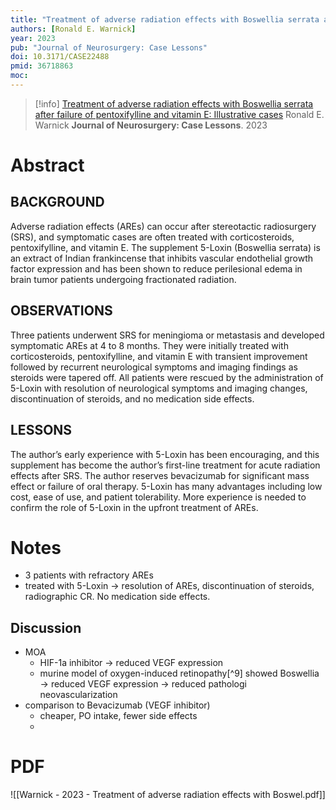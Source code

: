 ```yaml
---
title: "Treatment of adverse radiation effects with Boswellia serrata after failure of pentoxifylline and vitamin E: Illustrative cases"
authors: [Ronald E. Warnick]
year: 2023
pub: "Journal of Neurosurgery: Case Lessons"
doi: 10.3171/CASE22488
pmid: 36718863
moc: 
---
```

>[!info]
[Treatment of adverse radiation effects with Boswellia serrata after failure of pentoxifylline and vitamin E: Illustrative cases](https://pubmed.ncbi.nlm.nih.gov/36718863/)
Ronald E. Warnick
**Journal of Neurosurgery: Case Lessons**. 2023

# Abstract
## BACKGROUND
Adverse radiation effects (AREs) can occur after stereotactic radiosurgery (SRS), and symptomatic cases are often treated with corticosteroids, pentoxifylline, and vitamin E. The supplement 5-Loxin (Boswellia serrata) is an extract of Indian frankincense that inhibits vascular endothelial growth factor expression and has been shown to reduce perilesional edema in brain tumor patients undergoing fractionated radiation.

## OBSERVATIONS
Three patients underwent SRS for meningioma or metastasis and developed symptomatic AREs at 4 to 8 months. They were initially treated with corticosteroids, pentoxifylline, and vitamin E with transient improvement followed by recurrent neurological symptoms and imaging findings as steroids were tapered off. All patients were rescued by the administration of 5-Loxin with resolution of neurological symptoms and imaging changes, discontinuation of steroids, and no medication side effects.

## LESSONS
The author’s early experience with 5-Loxin has been encouraging, and this supplement has become the author’s first-line treatment for acute radiation effects after SRS. The author reserves bevacizumab for significant mass effect or failure of oral therapy. 5-Loxin has many advantages including low cost, ease of use, and patient tolerability. More experience is needed to confirm the role of 5-Loxin in the upfront treatment of AREs.

# Notes
- 3 patients with refractory AREs
- treated with 5-Loxin → resolution of AREs, discontinuation of steroids, radiographic CR. No medication side effects. 
## Discussion
- MOA
	- HIF-1a inhibitor → reduced VEGF expression
	- murine model of oxygen-induced retinopathy[^9] showed Boswellia → reduced VEGF expression → reduced pathologi neovascularization
- comparison to Bevacizumab (VEGF inhibitor)
	- cheaper, PO intake, fewer side effects
	- 

# PDF
![[Warnick - 2023 - Treatment of adverse radiation effects with Boswel.pdf]]